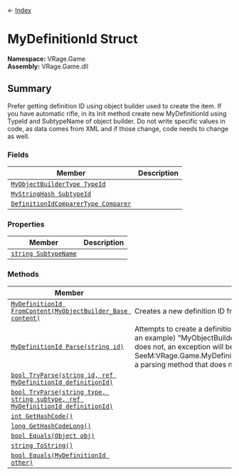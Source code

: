 ← [Index](index.md)
# MyDefinitionId Struct
**Namespace:** VRage.Game  
**Assembly:** VRage.Game.dll  
## Summary
Prefer getting definition ID using object builder used to create the item. If you have automatic rifle, in its Init method create new MyDefinitionId using TypeId and SubtypeName of object builder. Do not write specific values in code, as data comes from XML and if those change, code needs to change as well.
### Fields
|Member|Description|
|---|---|
|[`MyObjectBuilderType TypeId`](VRage.Game.TypeId)||
|[`MyStringHash SubtypeId`](VRage.Game.SubtypeId)||
|[`DefinitionIdComparerType Comparer`](VRage.Game.Comparer)||
### Properties
|Member|Description|
|---|---|
|[`string SubtypeName`](VRage.Game.SubtypeName)||
### Methods
|Member|Description|
|---|---|
|[`MyDefinitionId FromContent(MyObjectBuilder_Base content)`](VRage.Game.FromContent)|Creates a new definition ID from a given content.|
|[`MyDefinitionId Parse(string id)`](VRage.Game.Parse)|Attempts to create a definition ID from a definition string, which has the form (using ores as an example) "MyObjectBuilder_Ore/Iron". The first part must represent an existing type. If it does not, an exception will be thrown. The second (the subtype) is not enforced. SeeM:VRage.Game.MyDefinitionId.TryParse(System.String,VRage.Game.MyDefinitionId@)for a parsing method that does not throw an exception.|
|[`bool TryParse(string id, ref MyDefinitionId definitionId)`](VRage.Game.TryParse)||
|[`bool TryParse(string type, string subtype, ref MyDefinitionId definitionId)`](VRage.Game.TryParse)||
|[`int GetHashCode()`](VRage.Game.GetHashCode)||
|[`long GetHashCodeLong()`](VRage.Game.GetHashCodeLong)||
|[`bool Equals(Object obj)`](VRage.Game.Equals)||
|[`string ToString()`](VRage.Game.ToString)||
|[`bool Equals(MyDefinitionId other)`](VRage.Game.Equals)||
